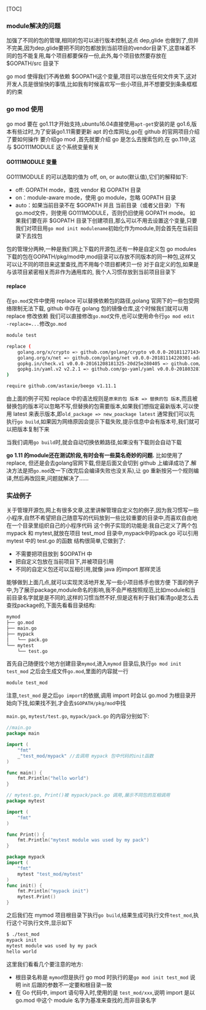 [TOC]
### module解决的问题
加强了不同的包的管理,相同的包可以进行版本控制,这点 dep,glide 也做到了,但并不完美,因为dep,glide要把不同的包都放到当前项目的vendor目录下,这意味着不同的包不能复用,每个项目都要保存一份,此外,每个项目依然要存放在 $GOPATH/src 目录下

go mod 使得我们不再依赖 $GOPATH这个变量,项目可以放在任何文件夹下,这对开发人员是很愉快的事情,比如我有时候喜欢写一些小项目,并不想要受到条条框框的约束


### go mod 使用
go mod 要在 go1.11才开始支持,ubuntu16.04直接使用`apt-get`安装的是 go1.6,版本有些过时,为了安装go1.11需要更新 apt 的仓库网址,go在 github 的官网项目介绍了要如何操作
要介绍go mod ,首先就要介绍 go 是怎么去搜索包的,在 go.11中,这与 $GO111MODULE 这个系统变量有关
#### GO111MODULE 变量
GO111MODULE 的可以选取的值为 off, on, or auto(默认值),它们的解释如下:
* off: GOPATH mode，查找 vendor 和 GOPATH 目录
* on：module-aware mode，使用 go module，忽略 GOPATH 目录
* auto：如果当前目录不在 $GOPATH 并且 当前目录（或者父目录）下有go.mod文件，则使用 GO111MODULE，否则仍旧使用 GOPATH mode。
如果我们要在非 $GOPATH 目录下创建项目,那么可以不用去设置这个变量,只要我们对项目用`go mod init modulename`初始化作为module,则会首先在当前目录下去找包

包的管理分两种,一种是我们网上下载的开源包,还有一种是自定义包
go modules 下载的包在GOPATH/pkg/mod中,mod目录可以存放不同版本的同一种包,这样又可以让不同的项目来这里查找,而不用每个项目都拷贝一份
对于自定义的包,如果是与该项目紧密相关而非作为通用库的, 我个人习惯存放到当前项目目录下

#### replace
在`go.mod`文件中使用 replace 可以替换依赖包的路径,golang 官网下的一些包受网络限制无法下载, github 中存在 golang 包的镜像仓库,这个时候我们就可以用 replace 修改依赖
我们可以直接修改`go.mod`文件,也可以使用命令行`go mod edit -replace=...`修改`go.mod`
```bash
module test

replace (
	golang.org/x/crypto => github.com/golang/crypto v0.0.0-20181127143415-eb0de9b17e85
	golang.org/x/net => github.com/golang/net v0.0.0-20181114220301-adae6a3d119a
	gopkg.in/check.v1 v0.0.0-20161208181325-20d25e280405 => github.com/go-check/check v0.0.0-20161208181325-20d25e280405
	gopkg.in/yaml.v2 v2.2.1 => github.com/go-yaml/yaml v0.0.0-20180328195020-5420a8b6744d
)

require github.com/astaxie/beego v1.11.1

```
由上面的例子可知 replace 中的语法规则是`原来的包 版本 => 替换的包 版本`,而且被替换包的版本可以忽略不写,但替换的包需要版本,如果我们想指定最新版本,可以使用 latest 来表示版本,即`old_package => new_poackage latest`
通常我们可以先执行`go build`,如果因为网络原因会提示下载失败,提示信息中会有版本号,我们就可以把版本复制下来

当我们调用`go build`时,就会自动切换依赖路径,如果没有下载则会自动下载

**go 1.11 的module还在测试阶段,有时会有一些莫名奇妙的问题.**
比如使用了 replace, 但还是会去golang官网下载,但是后面又会切到 github 上编译成功了.解决方法是把`go.mod`改一下(改完后会编译失败也没关系),让 go 重新按另一个规则编译,然后再改回来,问题就解决了......
### 实战例子
关于管理开源包,网上有很多文章,这里讲解管理自定义包的例子,因为我习惯写一些小程序,自然不希望把自己随意写的代码放到一些比较重要的目录中,而喜欢自由地在一个目录里组织自己的小程序代码
这个例子实现的功能是:我自己定义了两个包 mypack 和 mytest,就放在项目 test_mod 目录中,mypack中的pack.go 可以引用 mytest 中的 test.go 的函数
结构很简单,它做到了:
* 不需要把项目放到 $GOPATH 中
* 把自定义包放在当前项目下,并被项目引用
* 不同的自定义包还可以互相引用,就像 java 的import 那样灵活

能够做到上面几点,就可以实现灵活地开发,写一些小项目练手也很方便
下面的例子中,为了展示package,module命名的影响,我不会严格按照规范,比如module和当前目录名字就是是不同的,这样的习惯当然不好,但是这有利于我们看清go是怎么去查找package的,下面先看看目录结构:
```bash
mymod
├── go.mod
├── main.go
├── mypack
│   └── pack.go
└── mytest
    └── test.go
```
首先自己随便找个地方创建目录`mymod`,进入`mymod` 目录后,执行`go mod init test_mod`
之后会生成文件`go.mod`,里面的内容就一行
```bash
module test_mod
```
注意,`test_mod` 是之后`go import`的依据,调用 import 时会以 go.mod 为根目录开始向下找,如果找不到,才会去`$GOPATH/pkg/mod`中找

`main.go`, `mytest/test.go`, `mypack/pack.go` 的内容分别如下:
```Go
//main.go
package main

import (
    "fmt"
    _"test_mod/mypack" //去调用 mypack 包中代码的init函数
)

func main() {
    fmt.Println("hello world")
}
```
```Go
// mytest.go, Print()被 mypack/pack.go 调用,展示不同包的互相调用
package mytest

import (
    "fmt"
)

func Print() {
    fmt.Println("mytest module was used by my pack")
}
```
```Go
package mypack
import (
    "fmt"
    mytest "test_mod/mytest"
)
func init() {
    fmt.Println("mypack init")
    mytest.Print()
}
```
之后我们在 mymod 项目根目录下执行`go build`,结果生成可执行文件`test_mod`,执行这个可执行文件,显示如下
```bash
$ ./test_mod 
mypack init
mytest module was used by my pack
hello world
```
这里我们看看几个要注意的地方:
- 根目录名称是 `mymod`但是执行 go mod 时执行的是`go mod init test_mod` 说明 init 后跟的参数不一定要和根目录一致
- 在 Go 代码中, import 语句导入时,使用的是 `test_mod/xxx`,说明 import 是以 go.mod 中这个 module 名字为基准来查找的,而非目录名字
